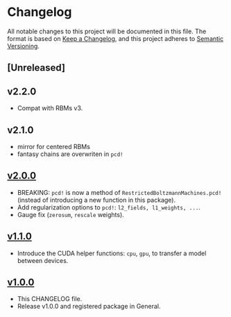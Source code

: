 # Changelog

All notable changes to this project will be documented in this file. The format is based on [Keep a Changelog](https://keepachangelog.com/en/1.0.0/), and this project adheres to [Semantic Versioning](https://semver.org/spec/v2.0.0.html).

## [Unreleased]

## v2.2.0

- Compat with RBMs v3.

## v2.1.0

- mirror for centered RBMs
- fantasy chains are overwriten in `pcd!`

## [v2.0.0](https://github.com/cossio/CenteredRBMs.jl/releases/tag/v1.1.0)

- BREAKING: `pcd!` is now a method of `RestrictedBoltzmannMachines.pcd!` (instead of introducing a new function in this package).
- Add regularization options to `pcd!`: `l2_fields, l1_weights, ...`.
- Gauge fix (`zerosum`, `rescale` weights).

## [v1.1.0](https://github.com/cossio/CenteredRBMs.jl/releases/tag/v1.1.0)

- Introduce the CUDA helper functions: `cpu`, `gpu`, to transfer a model between devices.

## [v1.0.0](https://github.com/cossio/CenteredRBMs.jl/releases/tag/v1.0.0)

- This CHANGELOG file.
- Release v1.0.0 and registered package in General.